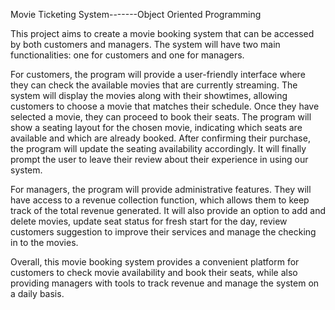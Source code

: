Movie Ticketing System-------Object Oriented Programming

This project aims to create a movie booking system that can be accessed by both customers and managers. The system will have two main functionalities: one for customers and one for managers.

For customers, the program will provide a user-friendly interface where they can check the available movies that are currently streaming. The system will display the movies along with their showtimes, allowing customers to choose a movie that matches their schedule. Once they have selected a movie, they can proceed to book their seats. The program will show a seating layout for the chosen movie, indicating which seats are available and which are already booked. After confirming their purchase, the program will update the seating availability accordingly. It will finally prompt the user to leave their review about their experience in using our system.

For managers, the program will provide administrative features. They will have access to a revenue collection function, which allows them to keep track of the total revenue generated. It will also provide an option to add and delete movies, update seat status for fresh start for the day, review customers suggestion to improve their services and manage the checking in to the movies.

Overall, this movie booking system provides a convenient platform for customers to check movie availability and book their seats, while also providing managers with tools to track revenue and manage the system on a daily basis.
